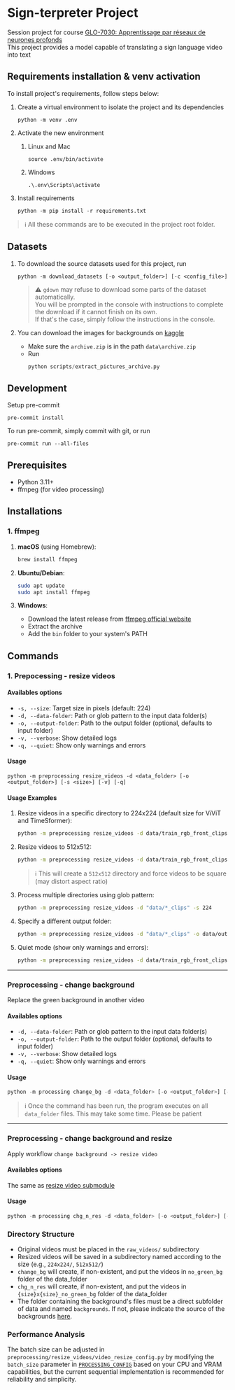 # Sign-terpreter Project

Session project for course [GLO-7030: Apprentissage par réseaux de neurones profonds](https://www.ulaval.ca/etudes/cours/glo-7030-apprentissage-par-reseaux-de-neurones-profonds)  
This project provides a model capable of translating a sign language video into text

## Requirements installation & venv activation
To install project's requirements, follow steps below:

1. Create a virtual environment to isolate the project and its dependencies
    ```shell
    python -m venv .env
    ```

2. Activate the new environment
    1. Linux and Mac
        ```shell
        source .env/bin/activate
        ```
    2. Windows
        ```shell
        .\.env\Scripts\activate
        ```

3. Install requirements
    ```shell
    python -m pip install -r requirements.txt
    ```

> :information_source: All these commands are to be executed in the project root folder.

## Datasets
1. To download the source datasets used for this project, run
    ```shell
    python -m download_datasets [-o <output_folder>] [-c <config_file>]
    ```
    > :warning: `gdown` may refuse to download some parts of the dataset automatically.   
    > You will be prompted in the console with instructions to complete the download if it cannot finish on its own.   
    > If that's the case, simply follow the instructions in the console. 

2. You can download the images for backgrounds on [kaggle](https://www.kaggle.com/datasets/pavansanagapati/images-dataset?resource=download)
    - Make sure the `archive.zip` is in the path `data\archive.zip`
    - Run
        ```python
        python scripts/extract_pictures_archive.py
        ```
## Development
Setup pre-commit
```shell
pre-commit install
```

To run pre-commit, simply commit with git, or run
```shell
pre-commit run --all-files
```

## Prerequisites

- Python 3.11+
- ffmpeg (for video processing)

## Installations

### 1. ffmpeg

1. **macOS** (using Homebrew):
    ```bash
    brew install ffmpeg
    ```

2. **Ubuntu/Debian**:
    ```bash
    sudo apt update
    sudo apt install ffmpeg
    ```

3. **Windows**:
    - Download the latest release from [ffmpeg official website](https://ffmpeg.org/download.html)
    - Extract the archive
    - Add the `bin` folder to your system's PATH

## Commands

### 1. Prepocessing - resize videos

#### Availables options

- `-s, --size`: Target size in pixels (default: 224)
- `-d, --data-folder`: Path or glob pattern to the input data folder(s)
- `-o, --output-folder`: Path to the output folder (optional, defaults to input folder)
- `-v, --verbose`: Show detailed logs
- `-q, --quiet`: Show only warnings and errors

#### Usage

```shell
python -m preprocessing resize_videos -d <data_folder> [-o <output_folder>] [-s <size>] [-v] [-q]
```

#### Usage Examples

1. Resize videos in a specific directory to 224x224 (default size for ViViT and TimeSformer):
    ```bash
    python -m preprocessing resize_videos -d data/train_rgb_front_clips -s 224
    ```

2. Resize videos to 512x512:
    ```bash
    python -m preprocessing resize_videos -d data/train_rgb_front_clips -s 512
    ```
    > :information_source: This will create a `512x512` directory and force videos to be square (may distort aspect ratio)

3. Process multiple directories using glob pattern:
    ```bash
    python -m preprocessing resize_videos -d "data/*_clips" -s 224
    ```

4. Specify a different output folder:
    ```bash
    python -m preprocessing resize_videos -d "data/*_clips" -o data/output -s 224
    ```

5. Quiet mode (show only warnings and errors):
    ```bash
    python -m preprocessing resize_videos -d data/train_rgb_front_clips -q
    ```
--------------------------------------------------------------------------------------------

### Preprocessing - change background
Replace the green background in another video

#### Availables options

- `-d, --data-folder`: Path or glob pattern to the input data folder(s)
- `-o, --output-folder`: Path to the output folder (optional, defaults to input folder)
- `-v, --verbose`: Show detailed logs
- `-q, --quiet`: Show only warnings and errors

#### Usage
```python
python -m processing change_bg -d <data_folder> [-o <output_folder>] [-v] [-q]
```

>:information_source: Once the command has been run, the program executes on all `data_folder` files. This may take some time. Please be patient
--------------------------------------------------------------------------------------------

### Preprocessing - change background and resize
Apply workflow `change background -> resize video`

#### Availables options
The same as [resize video submodule](#1-prepocessing---resize-videos)

#### Usage
```python
python -m processing chg_n_res -d <data_folder> [-o <output_folder>] [-s <size>] [-v] [-q]
```

### Directory Structure

- Original videos must be placed in the `raw_videos/` subdirectory
- Resized videos will be saved in a subdirectory named according to the size (e.g., `224x224/`, `512x512/`)
- `change_bg` will create, if non-existent, and put the videos in `no_green_bg` folder of the data_folder
- `chg_n_res` will create, if non-existent, and put the videos in `{size}x{size}_no_green_bg` folder of the data_folder
- The folder containing the background's files must be a direct subfolder of data and named `backgrounds`. If not, please indicate the source of the backgrounds [here](preprocessing/bg_changer/config.py).

### Performance Analysis

The batch size can be adjusted in `preprocessing/resize_videos/video_resize_config.py` by modifying the `batch_size` parameter in [`PROCESSING_CONFIG`](preprocessing/config.py) based on your CPU and VRAM capabilities, but the current sequential implementation is recommended for reliability and simplicity.
